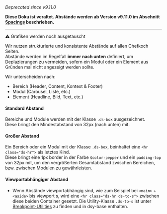 *Deprecated since v9.11.0*

**Diese Doku ist veraltet. Abstände werden ab Version v9.11.0 im Abschnitt [Spacings](#group-spacings) beschrieben.**

---

⚠ Grafiken werden noch ausgetauscht

Wir nutzen strukturierte und konsistente Abstände auf allen Chefkoch Seiten.  
Abstände werden im Regelfall __immer nach unten__ definiert, um Deplazierungen zu vermeiden, sofern ein Modul oder ein Element aus Gründen mal nicht angezeigt werden sollte. 

Wir unterscheiden nach:

- Bereich (Header, Content, Kontext & Footer)
- Modul (Carousel, Liste, etc.)
- Element (Headline, Bild, Text, etc.)

#### Standard Abstand
Bereiche und Module werden mit der Klasse `.ds-box` ausgezeichnet.  
Diese bringt den Mindestabstand von 32px (nach unten) mit.

#### Großer Abstand
Ein Bereich oder ein Modul mit der Klasse `.ds-box`, beinhaltet eine `<hr class="ds-hr">` als letztes Kind.  
Diese bringt eine 1px border in der Farbe `$color-pepper` und ein `padding-top` von 32px mit, um den vergrößerten Gesamtabstand zwischen Bereichen, bzw. zwischen Modulen zu gewährleisten.

#### Viewportabhängiger Abstand
- Wenn Abstände viewportabhängig sind, wie zum Beispiel bei `<main>` + `<aside>` bis viewport s, wird eine `<hr class="ds-hr ds-to-s">` zwischen diese beiden Container gesetzt. Die Utility-Klasse `.ds-to-s` ist unter [Breakpoint-Utilities](#group-utilities-component-breakpoint-utilities) zu finden und in dsy-base enthalten.
